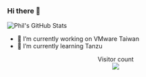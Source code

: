 ### Hi there 👋

![Phil's GitHub Stats](https://github-readme-stats.vercel.app/api?username=pichuang&show_icons=true&theme=radical)

- 🔭 I’m currently working on VMware Taiwan
- 🌱 I’m currently learning Tanzu

<p align="center"> 
  Visitor count<br>
  <img src="https://profile-counter.glitch.me/pichuang/count.svg" />
</p>
